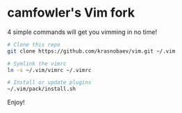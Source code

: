 # camfowler's Vim fork

4 simple commands will get you vimming in no time!

```sh
# Clone this repo
git clone https://github.com/krasnobaev/vim.git ~/.vim

# Symlink the vimrc
ln -s ~/.vim/vimrc ~/.vimrc

# Install or update plugins
~/.vim/pack/install.sh
```

Enjoy!
